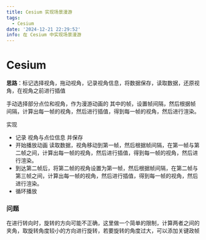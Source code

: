 ```yaml
---
title: Cesium 实现场景漫游
tags:
  - Cesium
date: '2024-12-21 22:29:52'
info: 在 Cesium 中实现场景漫游
---
```


# Cesium 

**思路**：标记选择视角，拖动视角，记录视角信息，将数据保存，读取数据，还原视角，在视角之前进行插值

手动选择部分点位和视角，作为漫游动画的 其中的帧，设置帧间隔，然后根据帧间隔，计算出每一帧的视角，然后进行插值，得到每一帧的视角，然后进行渲染。

实现

- 记录 视角与点位信息 并保存
- 开始播放动画 读取数据，视角移动到第一帧，然后根据帧间隔，在第一帧与第二帧之间，计算出每一帧的视角，然后进行插值，得到每一帧的视角，然后进行渲染。
- 到达第二帧后，将第二帧的视角设置为第一帧，然后根据帧间隔，在第二帧与第三帧之间，计算出每一帧的视角，然后进行插值，得到每一帧的视角，然后进行渲染。
- 循环播放


### 问题
在进行转向时，旋转的方向可能不正确，这里做一个简单的限制，计算两者之间的夹角，取旋转角度较小的方向进行旋转，若要旋转的角度过大，可以添加关键政帧
